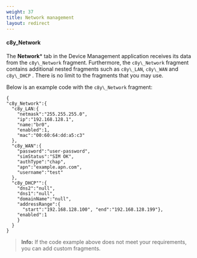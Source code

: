 ```yaml
---
weight: 37
title: Network management
layout: redirect
---
```


#### c8y\_Network

The **Network*** tab in the Device Management application receives its data from the `c8y\_Network` fragment. Furthermore, the `c8y\_Network` fragment contains additional nested fragments such as `c8y\_LAN`, `c8y\_WAN` and `c8y\_DHCP` . There is no limit to the fragments that you may use. 

Below is an example code with the `c8y\_Network` fragment:

```http
{
"c8y_Network":{
  "c8y_LAN:{
  	"netmask":"255.255.255.0",
	"ip":"192.168.128.1",
	"name:"br0",
	"enabled":1,
	"mac":"00:60:64:dd:a5:c3"
  },
  "c8y_WAN":{
 	"password":"user-password",
	"simStatus":"SIM OK",
	"authType":"chap",
	"apn":"example.apn.com",
	"username":"test"
  },
  "c8y_DHCP"":{  
	"dns2":"null",
	"dns1":"null",
	"domainName":"null",
	"addressRange":{
	  "start":"192.168.128.100", "end":"192.168.128.199"},
	"enabled":1
	}
  }
}
```
>**Info:** If the code example above does not meet your requirements, you can add custom fragments.

